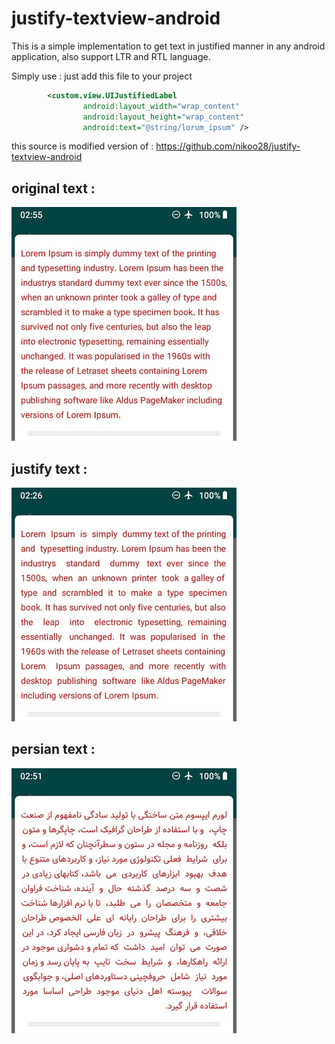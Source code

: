 # justify-textview-android
 This is a simple implementation to get text in justified manner in any android application, also support LTR and RTL language.
 
 Simply use : 
 just add this file to your project
```xml
        <custom.view.UIJustifiedLabel              
                android:layout_width="wrap_content"
                android:layout_height="wrap_content"
                android:text="@string/lorum_ipsum" />
```
 
 this source is modified version of :  https://github.com/nikoo28/justify-textview-android
 
## original text :

![original](screenshot/original.jpg)

## justify text :

![justify](screenshot/justify.jpg)

## persian text :

![persian justify](screenshot/persian.jpg)
